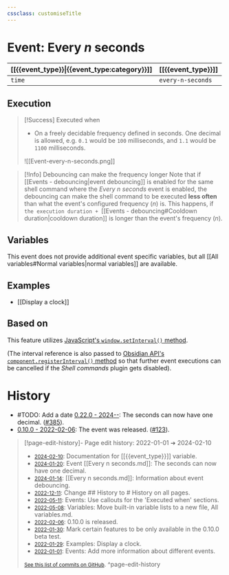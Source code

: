 ```yaml
---
cssclass: customiseTitle
---
```

# Event: Every $n$ seconds
| [[{{event_type}}\|{{event_type:category}}]] | [[{{event_type}}]] |
| ---- | --- |
| `time` | `every-n-seconds` |
## Execution
> [!Success] Executed when
> - On a freely decidable frequency defined in seconds. One decimal is allowed, e.g. `0.1` would be `100` milliseconds, and `1.1` would be `1100` milliseconds. 
> 
> ![[Event-every-n-seconds.png]]

> [!Info] Debouncing can make the frequency longer
> Note that if [[Events - debouncing|event debouncing]] is enabled for the same shell command where the _Every $n$ seconds_ event is enabled, the debouncing can make the shell command to be executed **less often** than what the event's configured frequency ($n$) is. This happens, if `the execution duration + `[[Events - debouncing#Cooldown duration|cooldown duration]] is longer than the event's frequency ($n$).

## Variables
This event does not provide additional event specific variables, but all [[All variables#Normal variables|normal variables]] are available.

## Examples
- [[Display a clock]]

## Based on
This feature utilizes [JavaScript's `window.setInterval()` method](https://developer.mozilla.org/en-US/docs/Web/API/setInterval).

(The interval reference is also passed to [Obsidian API's `component.registerInterval()` method](https://github.com/obsidianmd/obsidian-api/blob/763a243b4ec295c9c460560e9b227c8f18d8199b/obsidian.d.ts#L545) so that further event executions can be cancelled if the *Shell commands* plugin gets disabled).

# History
- #TODO: Add a date [0.22.0 - 2024--](https://github.com/Taitava/obsidian-shellcommands/blob/main/CHANGELOG.md#00---2024--): The seconds can now have one decimal. ([#385](https://github.com/Taitava/obsidian-shellcommands/issues/385)).
- [0.10.0 - 2022-02-06](https://github.com/Taitava/obsidian-shellcommands/blob/main/CHANGELOG.md#0100---2022-02-06): The event was released. ([#123](https://github.com/Taitava/obsidian-shellcommands/issues/123)).

> [!page-edit-history]- Page edit history: 2022-01-01 &#10132; 2024-02-10
> - [<small>2024-02-10</small>](https://github.com/Taitava/obsidian-shellcommands-documentation/commit/0ef4d4c717223599d69d32a92845bef694925026): Documentation for [[{{event_type}}]] variable.
> - [<small>2024-01-20</small>](https://github.com/Taitava/obsidian-shellcommands-documentation/commit/b242343b52174ecb98bd874d3655876980694aca): Event [[Every n seconds.md]]: The seconds can now have one decimal.
> - [<small>2024-01-14</small>](https://github.com/Taitava/obsidian-shellcommands-documentation/commit/4cbddbedbc92fce6430240b1567b1f94e48e1d46): [[Every n seconds.md]]: Information about event debouncing.
> - [<small>2022-12-11</small>](https://github.com/Taitava/obsidian-shellcommands-documentation/commit/10ffc392aaf12df9cc211fb05030d43bcb772aad): Change ## History to # History on all pages.
> - [<small>2022-05-11</small>](https://github.com/Taitava/obsidian-shellcommands-documentation/commit/3b3db94cf15a6c0b1af609ff00e6289e565393e7): Events: Use callouts for the 'Executed when' sections.
> - [<small>2022-05-08</small>](https://github.com/Taitava/obsidian-shellcommands-documentation/commit/f47632e512e5549216f844d42703410de2dde0fc): Variables: Move built-in variable lists to a new file, All variables.md.
> - [<small>2022-02-06</small>](https://github.com/Taitava/obsidian-shellcommands-documentation/commit/3cc94c373e6fdff6712511de5cb0482c2c7ba5e9): 0.10.0 is released.
> - [<small>2022-01-30</small>](https://github.com/Taitava/obsidian-shellcommands-documentation/commit/db74fd2ed107c70fc30a73fa4f23fea2e5957eae): Mark certain features to be only available in the 0.10.0 beta test.
> - [<small>2022-01-29</small>](https://github.com/Taitava/obsidian-shellcommands-documentation/commit/e5b806c587863e196b130ee859c05d9ac9ff0fae): Examples: Display a clock.
> - [<small>2022-01-01</small>](https://github.com/Taitava/obsidian-shellcommands-documentation/commit/99dc8c4717fc8b85fd34ab2c632e61d1d08f28af): Events: Add more information about different events.
> 
> [<small>See this list of commits on GitHub</small>](https://github.com/Taitava/obsidian-shellcommands-documentation/commits/main/Events/Every%20n%20seconds.md).
> ^page-edit-history